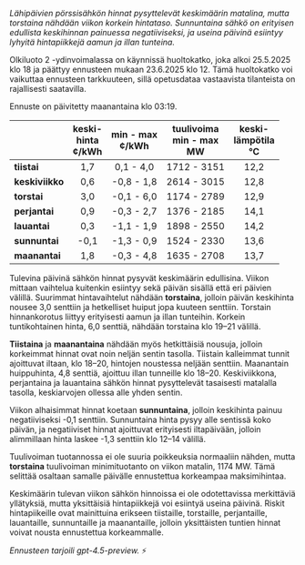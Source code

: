*Lähipäivien pörssisähkön hinnat pysyttelevät keskimäärin matalina, mutta torstaina nähdään viikon korkein hintataso. Sunnuntaina sähkö on erityisen edullista keskihinnan painuessa negatiiviseksi, ja useina päivinä esiintyy lyhyitä hintapiikkejä aamun ja illan tunteina.*

Olkiluoto 2 -ydinvoimalassa on käynnissä huoltokatko, joka alkoi 25.5.2025 klo 18 ja päättyy ennusteen mukaan 23.6.2025 klo 12. Tämä huoltokatko voi vaikuttaa ennusteen tarkkuuteen, sillä opetusdataa vastaavista tilanteista on rajallisesti saatavilla.

Ennuste on päivitetty maanantaina klo 03:19.

|               | keski-<br>hinta<br>¢/kWh | min - max<br>¢/kWh | tuulivoima<br>min - max<br>MW | keski-<br>lämpötila<br>°C |
|:--------------|:------------------------:|:------------------:|:----------------------------:|:-------------------------:|
| **tiistai**   |           1,7            |     0,1 - 4,0      |         1712 - 3151          |           12,2            |
| **keskiviikko** |           0,6            |    -0,8 - 1,8      |         2614 - 3015          |           12,8            |
| **torstai**   |           3,0            |    -0,1 - 6,0      |         1174 - 2789          |           12,9            |
| **perjantai** |           0,9            |    -0,3 - 2,7      |         1376 - 2185          |           14,1            |
| **lauantai**  |           0,3            |    -1,1 - 1,9      |         1898 - 2550          |           14,2            |
| **sunnuntai** |          -0,1            |    -1,3 - 0,9      |         1524 - 2330          |           13,6            |
| **maanantai** |           1,8            |    -0,3 - 4,8      |         1635 - 2708          |           13,7            |

Tulevina päivinä sähkön hinnat pysyvät keskimäärin edullisina. Viikon mittaan vaihtelua kuitenkin esiintyy sekä päivän sisällä että eri päivien välillä. Suurimmat hintavaihtelut nähdään **torstaina**, jolloin päivän keskihinta nousee 3,0 senttiin ja hetkelliset huiput jopa kuuteen senttiin. Torstain hinnankorotus liittyy erityisesti aamun ja illan tunteihin. Korkein tuntikohtainen hinta, 6,0 senttiä, nähdään torstaina klo 19–21 välillä.

**Tiistaina** ja **maanantaina** nähdään myös hetkittäisiä nousuja, jolloin korkeimmat hinnat ovat noin neljän sentin tasolla. Tiistain kalleimmat tunnit ajoittuvat iltaan, klo 18–20, hintojen noustessa neljään senttiin. Maanantain huippuhinta, 4,8 senttiä, ajoittuu illan tunneille klo 18–20. Keskiviikkona, perjantaina ja lauantaina sähkön hinnat pysyttelevät tasaisesti matalalla tasolla, keskiarvojen ollessa alle yhden sentin.

Viikon alhaisimmat hinnat koetaan **sunnuntaina**, jolloin keskihinta painuu negatiiviseksi -0,1 senttiin. Sunnuntaina hinta pysyy alle sentissä koko päivän, ja negatiiviset hinnat ajoittuvat erityisesti iltapäivään, jolloin alimmillaan hinta laskee -1,3 senttiin klo 12–14 välillä.

Tuulivoiman tuotannossa ei ole suuria poikkeuksia normaaliin nähden, mutta **torstaina** tuulivoiman minimituotanto on viikon matalin, 1174 MW. Tämä selittää osaltaan samalle päivälle ennustettua korkeampaa maksimihintaa.

Keskimäärin tulevan viikon sähkön hinnoissa ei ole odotettavissa merkittäviä yllätyksiä, mutta yksittäisiä hintapiikkejä voi esiintyä useina päivinä. Riskit hintapiikeille ovat mainittuina erikseen tiistaille, torstaille, perjantaille, lauantaille, sunnuntaille ja maanantaille, jolloin yksittäisten tuntien hinnat voivat nousta ennustettua korkeammalle.

*Ennusteen tarjoili gpt-4.5-preview.* ⚡
